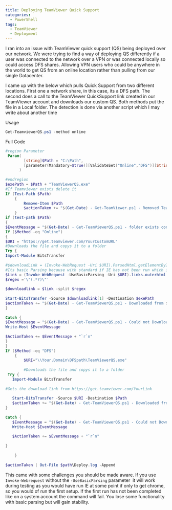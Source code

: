 ```yaml
---
title: Deploying TeamViewer Quick Support
categories:
  - PowerShell
tags:
  - TeamViewer
  - Deployment
---
```


I ran into an issue with TeamViewer quick support (QS) being deployed over our network. We were trying to find a way of deploying QS differently if a user was connected to the network over a VPN or was connected locally so could access DFS shares. Allowing VPN users who could be anywhere in the world to get QS from an online location rather than pulling from our single Datacenter.  
  
I came up with the below which pulls Quick Support from two different locations. First one a network share, in this case, its a DFS path. The second does a call to the TeamViewer QuickSupport link created in our TeamViewer account and downloads our custom QS. Both methods put the file in a Local folder. The detection is done via another script which I may write about another time  
  
Usage  

```powershell
Get-TeamviewerQS.ps1 -method online
```
  
Full Code  

```powershell
#region Parameter  
 Param(  
        [string]$Path = "C:\Path",  
        [parameter(Mandatory=$true)][ValidateSet("Online","DFS")][String]$Method ="Online"  
      )  
  
#endregion  
$exePath = $Path + "TeamViewerQS.exe"  
#If Teamviewer exists delete it  
If (Test-Path $Path)  
    {  
        Remove-Item $Path  
        $actionTaken += "$(Get-Date) - Get-TeamViewer.ps1 - Removed TeamViewerQS.exe" + "`r`n"  
    }  
if (test-path $Path)  
{  
$EventMessage = "$(Get-Date) - Get-TeamViewerQS.ps1 - folder exists continuing" Write-Host $EventMessage $ActionTaken += $EventMessage + "`r`n" } Else { New-Item $Path -ItemType Directory $EventMessage = "$(Get-Date) - Get-TeamViewer.ps1 - $path Created" Write-Host $EventMessage $ActionTaken += $EventMessage + "`r`n" }  
If ($Method -eq "Online")  
{  
$URI = "https://get.teamviewer.com/YourCustomURL"  
#Downloads the file and copys it to a folder  
Try {  
Import-Module BitsTransfer  
  
#$downloadLink = (Invoke-WebRequest -Uri $URI).ParsedHtml.getElementById('MasterBodyContent_btnRetry').href  
#Its basic Parsing because with standard if IE has not been run which it wouldn't be for a system account it will error  
$Link = (Invoke-WebRequest -UseBasicParsing -Uri $URI).links.outerhtml | where {$_ -like "*TeamViewerQS.exe*" }  
$regex ='\"(.*?)\"'  
  
$downloadlink = $link -split $regex  
  
Start-BitsTransfer -Source $downloadlink[1] -Destination $exePath  
$actionTaken += "$(Get-Date) - Get-TeamViewerQS.ps1 - Downloaded from $($downloadLink[1]) and Deployed to $exePath"+ "`r`n"  
}  
  
Catch {  
$EventMessage = "$(Get-Date) - Get-TeamViewerQS.ps1 - Could not Download TeamViewer Quick Support" + ". " + $_.Exception.Message  
Write-Host $EventMessage  
  
$ActionTaken += $EventMessage + "`r`n"  
}  
}  
If ($Method -eq "DFS")  
    {  
        $URI="\\Your.Domain\DFSpath\TeamViewerQS.exe"  
  
        #Downloads the file and copys it to a folder  
 Try {  
   Import-Module BitsTransfer  
  
#Gets the download link from https://get.teamviewer.com/YourLink  
  
   Start-BitsTransfer -Source $URI -Destination $Path  
   $actionTaken += "$(Get-Date) - Get-TeamViewerQS.ps1 - Downloaded from $URI and Deployed to $exepath"+ "`r`n"  
}  
  
Catch {  
   $EventMessage = "$(Get-Date) - Get-TeamViewerQS.ps1 - Could not Download TeamViewer Quick Support" + ". " + $_.Exception.Message  
   Write-Host $EventMessage  
  
   $ActionTaken += $EventMessage + "`r`n"  
  
}  
  
    }  
  
$actionTaken | Out-File $path\Deploy.log -Append
```
  
This came with some challenges you should be made aware. If you use `Invoke-Webrequest` without the `-UseBasicParsing` parameter  it will work during testing as you would have run IE at some point if only to get chrome, so you would of run the first setup. If the first run has not been completed like on a system account the command will fail. You lose some functionality with basic parsing but will gain stability.
